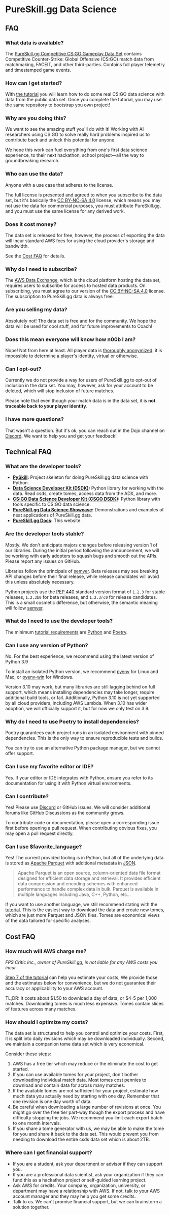# PureSkill.gg Data Science

## FAQ

### What data is available?

The [PureSkill.gg Competitive CS:GO Gameplay Data Set] contains
Competitive Counter-Strike: Global Offensive (CS:GO) match data
from matchmaking, FACEIT, and other third-parties.
Contains full player telemetry and timestamped game events.

### How can I get started?

With [the tutorial][tutorial] you will learn how to do some real
CS:GO data science with data from the public data set.
Once you complete the tutorial, you may use the same repository to bootstrap you own project!

### Why are you doing this?

We want to see the amazing stuff you'll do with it!
Working with AI researchers using CS:GO to solve really hard problems inspired us to
contribute back and unlock this potential for anyone.

We hope this work can fuel everything from one's first data science experience, to their
next hackathon, school project—all the way to groundbreaking research.

### Who can use the data?

Anyone with a use case that adheres to the license.

The full license is presented and agreed to when you subscribe to the data set,
but it's basically the [CC BY-NC-SA 4.0] license, which means you
may not use the data for commercial purposes, you must attribute PureSkill.gg,
and you must use the same license for any derived work.

### Does it cost money?

The data set is released for free, however, the process
of exporting the data will incur standard AWS fees
for using the cloud provider's storage and bandwidth.

See the [Cost FAQ](#cost-faq) for details.

### Why do I need to subscribe?

The [AWS Data Exchange], which is the cloud platform hosting the data set,
requires users to subscribe for access to hosted data products.
On subscribing, you must agree to our version of the [CC BY-NC-SA 4.0] license.
The subscription to PureSkill.gg data is always free.

### Are you selling my data?

Absolutely not!
The data set is free and for the community.
We hope the data will be used for cool stuff,
and for future improvements to Coach!

### Does this mean everyone will know how n00b I am?

Nope! Not from here at least.
All player data is [thoroughly anonymized][anonymization]:
it is impossible to determine a player's identity, virtual or otherwise.

### Can I opt-out?

Currently we do not provide a way for users of PureSkill.gg to opt-out
of inclusion in the data set.
You may, however, ask for your account to be deleted,
which will stop inclusion of future matches.

Please note that even though your match data is
in the data set, it is **not traceable back to your player identity**.

### I have more questions?

That wasn't a question.
But it's ok, you can reach out in the Dojo channel on [Discord].
We want to help you and get your feedback!

## Technical FAQ

### What are the developer tools?

- **[PySkill][makenew-pyskill]:**
  Project skeleton for doing PureSkill.gg data science with Python.
- **[Data Science Developer Kit (DSDK)][dsdk]:**
  Python library for working with the data.
  Read csds, create tomes, access data from the ADX, and more.
- **[CS:GO Data Science Developer Kit (CSGO DSDK)][csgo-dsdk]:**
  Python library with tools specific to CS:GO data science.
- **[PureSkill.gg Data Science Showcase][datascience-showcase]:**
  Demonstrations and examples of neat applications of PureSkill.gg data.
- **[PureSkill.gg Docs][docs]:**
  This website.

### Are the developer tools stable?

Mostly.
We don't anticipate majors changes before releasing version 1 of our libraries.
During the initial period following the announcement, we will be working
with early adopters to squash bugs and smooth out the APIs.
Please report any issues on GitHub.

Libraries follow the principals of [semver].
Beta releases may see breaking API changes before their final release, while release candidates
will avoid this unless absolutely necessary.

Python projects use the [PEP 440] standard version format
of `1.2.3` for stable releases, `1.2.3b0` for beta releases,
and `1.2.3rc0` for release candidates.
This is a small cosmetic difference, but otherwise, the semantic meaning will follow [semver].

### What do I need to use the developer tools?

The minimum [tutorial requirements] are [Python] and [Poetry].

### Can I use any version of Python?

No.
For the best experience, we recommend using the latest version of Python 3.9

To install an isolated Python version,
we recommend [pyenv] for Linux and Mac, or [pyenv-win] for Windows.

Version 3.10 may work, but many libraries are still lagging behind on full support,
which means installing dependencies may take longer, require additional build tools, or fail.
Additionally, Python 3.10 is not yet supported by all cloud providers, including AWS Lambda.
When 3.10 has wider adoption, we will officially support it, but for now we only test on 3.9.

### Why do I need to use Poetry to install dependencies?

Poetry guarantees each project runs in an isolated environment with pinned dependencies.
This is the only way to ensure reproducible tests and builds.

You can try to use an alternative Python package manager,
but we cannot offer support.

### Can I use my favorite editor or IDE?

Yes.
If your editor or IDE integrates with Python,
ensure you refer to its documentation for using it with Python virtual environments.

### Can I contribute?

Yes! Please use [Discord] or GitHub issues.
We will consider additional forums like GitHub Discussions
as the community grows.

To contribute code or documentation,
please open a corresponding issue first before opening a pull request.
When contributing obvious fixes, you may open a pull request directly.

### Can I use $favorite_language?

Yes! The current provided tooling is in Python, but all of the underlying
data is stored as [Apache Parquet] with additional metadata in [JSON].

> Apache Parquet is an open source, column-oriented data file format designed for efficient data storage and retrieval.
> It provides efficient data compression and encoding schemes with enhanced performance to handle complex data in bulk.
> Parquet is available in multiple languages including Java, C++, Python, etc...

If you want to use another language, we still recommend stating with the [tutorial].
This is the easiest way to download the data and create new tomes, which are just more Parquet and JSON files.
Tomes are economical views of the data tailored for specific analyses.

## Cost FAQ

### How much will AWS charge me?

_FPS Critic Inc., owner of PureSkill.gg, is not liable for any AWS costs you incur._

[Step 7 of the tutorial] can help you estimate your costs,
We provide those and the estimates below for convenience,
but we do not guarantee their accuracy or applicability to your AWS account.

TL;DR: It costs about $1.50 to download a day of data, or $4-5 per 1,000 matches.
Downloading tomes is much less expensive.
Tomes contain slices of features across many matches.

### How should I optimize my costs?

The data set is structured to help you control and optimize your costs.
First, it is split into daily revisions which may be downloaded individually.
Second, we maintain a companion tome data set which is very economical.

Consider these steps:

1. AWS has a free tier which
   may reduce or the eliminate the cost to get started.
2. If you can use available tomes for your project,
   don't bother downloading individual match data.
   Most tomes cost pennies to download and contain
   data for across many matches.
3. If the available tomes are not sufficient for your project,
   estimate how much data you actually need by starting with one day.
   Remember that one revision is one day worth of data.
4. Be careful when downloading a large number of revisions at once.
   You might go over the free tier part-way though the export process
   and have difficulty stopping the jobs.
   We recommend you limit each export batch to one month intervals.
5. If you share a tome generator with us, we may be able to make the tome
   for you and share it back to the data set. This would prevent you from
   needing to download the entire csds data set which is about 2TB.

### Where can I get financial support?

- If you are a student, ask your department or advisor if they can support you.
- If you are a professional data scientist, ask your organization
  if they can fund this as a hackathon project or self-guided learning project.
- Ask AWS for credits.
  Your company, organization, university, or department may
  have a relationship with AWS.
  If not, talk to your AWS account manager and they may help you get some credits.
- Talk to us. We can't promise financial support, but we can brainstorm a solution together.

[step 7 of the tutorial]: https://github.com/pureskillgg/makenew-pyskill/blob/master/notebooks/tutorial/7%20-%20Getting%20csds%20data%20from%20the%20ADX.ipynb
[pureskill.gg competitive cs:go gameplay data set]: ./adx/csgo/csds/
[tutorial]: https://github.com/pureskillgg/makenew-pyskill/blob/master/README.rst#-start-with-the-tutorial
[cc by-nc-sa 4.0]: https://creativecommons.org/licenses/by-nc-sa/4.0/
[aws data exchange]: https://aws.amazon.com/data-exchange/
[anonymization]: https://github.com/pureskillgg/csgo-dsdk/blob/master/pureskillgg_csgo_dsdk/scrubber/scrub_pii.py
[apache parquet]: https://parquet.apache.org/
[json]: https://www.json.org/
[dsdk]: https://github.com/pureskillgg/dsdk
[csgo-dsdk]: https://github.com/pureskillgg/csgo-dsdk
[docs]: https://github.com/pureskillgg/docs
[makenew-pyskill]: https://github.com/pureskillgg/makenew-pyskill
[datascience-showcase]: https://github.com/pureskillgg/datascience-showcase
[semver]: https://semver.org/
[pep 440]: https://peps.python.org/pep-0440/
[discord]: https://pureskill.gg/discord

[tutorial requirements]: https://github.com/pureskillgg/makenew-pyskill#requirements
[Python]: https://www.python.org/
[Poetry]: https://python-poetry.org/
[pyenv]: https://github.com/pyenv/pyenv
[pyenv-win]: https://github.com/pyenv-win/pyenv-win

